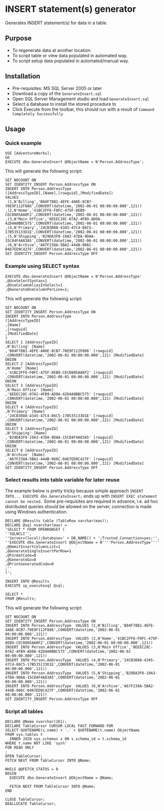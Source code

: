 # INSERT statement(s) generator #
Generates INSERT statement(s) for data in a table.

## Purpose ##
- To regenerate data at another location.
- To script table or view data populated in automated way.
- To script setup data populated in automated/manual way.

## Installation ##

* Pre-requisites: MS SQL Server 2005 or later
* Download a copy of the `GenerateInsert.sql`
* Open SQL Server Management studio and load `GenerateInsert.sql`
* Select a database to install the stored procedure to
* Click Execute from the toolbar, this should run with a result of `Command Completely Successfully`

## Usage ##

### Quick example ###

```
USE [AdventureWorks];
GO
EXECUTE dbo.GenerateInsert @ObjectName = N'Person.AddressType';
```
This will generate the following script:
```
SET NOCOUNT ON
SET IDENTITY_INSERT Person.AddressType ON
INSERT INTO Person.AddressType
([AddressTypeID],[Name],[rowguid],[ModifiedDate])
VALUES
 (1,N'Billing','B84F78B1-4EFE-4A0E-8CB7-70E9F112F886',CONVERT(datetime,'2002-06-01 00:00:00.000',121))
,(2,N'Home','41BC2FF6-F0FC-475F-8EB9-CEC0805AA0F2',CONVERT(datetime,'2002-06-01 00:00:00.000',121))
,(3,N'Main Office','8EEEC28C-07A2-4FB9-AD0A-42D4A0BBC575',CONVERT(datetime,'2002-06-01 00:00:00.000',121))
,(4,N'Primary','24CB3088-4345-47C4-86C5-17B535133D1E',CONVERT(datetime,'2002-06-01 00:00:00.000',121))
,(5,N'Shipping','B29DA3F8-19A3-47DA-9DAA-15C84F4A83A5',CONVERT(datetime,'2002-06-01 00:00:00.000',121))
,(6,N'Archive','A67F238A-5BA2-444B-966C-0467ED9C427F',CONVERT(datetime,'2002-06-01 00:00:00.000',121))
SET IDENTITY_INSERT Person.AddressType OFF
```

### Example using SELECT syntax ###

```
EXECUTE dbo.GenerateInsert @ObjectName = N'Person.AddressType'
,@UseSelectSyntax=1
,@UseColumnAliasInSelect=1
,@GenerateOneColumnPerLine=1;
```
This will generate the following script:
```
SET NOCOUNT ON
SET IDENTITY_INSERT Person.AddressType ON
INSERT INTO Person.AddressType
([AddressTypeID]
,[Name]
,[rowguid]
,[ModifiedDate]
)
SELECT 1 [AddressTypeID]
,N'Billing' [Name]
,'B84F78B1-4EFE-4A0E-8CB7-70E9F112F886' [rowguid]
,CONVERT(datetime,'2002-06-01 00:00:00.000',121) [ModifiedDate]
UNION
SELECT 2 [AddressTypeID]
,N'Home' [Name]
,'41BC2FF6-F0FC-475F-8EB9-CEC0805AA0F2' [rowguid]
,CONVERT(datetime,'2002-06-01 00:00:00.000',121) [ModifiedDate]
UNION
SELECT 3 [AddressTypeID]
,N'Main Office' [Name]
,'8EEEC28C-07A2-4FB9-AD0A-42D4A0BBC575' [rowguid]
,CONVERT(datetime,'2002-06-01 00:00:00.000',121) [ModifiedDate]
UNION
SELECT 4 [AddressTypeID]
,N'Primary' [Name]
,'24CB3088-4345-47C4-86C5-17B535133D1E' [rowguid]
,CONVERT(datetime,'2002-06-01 00:00:00.000',121) [ModifiedDate]
UNION
SELECT 5 [AddressTypeID]
,N'Shipping' [Name]
,'B29DA3F8-19A3-47DA-9DAA-15C84F4A83A5' [rowguid]
,CONVERT(datetime,'2002-06-01 00:00:00.000',121) [ModifiedDate]
UNION
SELECT 6 [AddressTypeID]
,N'Archive' [Name]
,'A67F238A-5BA2-444B-966C-0467ED9C427F' [rowguid]
,CONVERT(datetime,'2002-06-01 00:00:00.000',121) [ModifiedDate]
SET IDENTITY_INSERT Person.AddressType OFF
```

### Select results into table variable for later reuse ###
The example below is pretty tricky because simple approach `INSERT INTO... EXECUTE dbo.GenerateInsert;` ends up with `INSERT EXEC statement cannot be nested.` Some pre-requisites are required in advance, i.e. ad hoc distributed queries should be allowed on the server, connection is made using Windows authentication.
```
DECLARE @Results table (TableRow varchar(max));
DECLARE @sql nvarchar(max) =
'SELECT * FROM OPENROWSET (
''SQLNCLI'',
''Server=(local);Database=' + DB_NAME() + ';Trusted_Connection=yes;'',
''EXECUTE dbo.GenerateInsert @ObjectName = N''''Person.AddressType''''
,@OmmitInsertColumnList=1
,@GenerateSingleInsertPerRow=1
,@FormatCode=0
,@GenerateGo=0
,@PrintGeneratedCode=0
;''
)';

INSERT INTO @Results
EXECUTE sp_executesql @sql;

SELECT *
FROM @Results;
```
This will generate the following script:
```
SET NOCOUNT ON
SET IDENTITY_INSERT Person.AddressType ON
INSERT INTO Person.AddressType  VALUES (1,N'Billing','B84F78B1-4EFE-4A0E-8CB7-70E9F112F886',CONVERT(datetime,'2002-06-01 00:00:00.000',121))
INSERT INTO Person.AddressType  VALUES (2,N'Home','41BC2FF6-F0FC-475F-8EB9-CEC0805AA0F2',CONVERT(datetime,'2002-06-01 00:00:00.000',121))
INSERT INTO Person.AddressType  VALUES (3,N'Main Office','8EEEC28C-07A2-4FB9-AD0A-42D4A0BBC575',CONVERT(datetime,'2002-06-01 00:00:00.000',121))
INSERT INTO Person.AddressType  VALUES (4,N'Primary','24CB3088-4345-47C4-86C5-17B535133D1E',CONVERT(datetime,'2002-06-01 00:00:00.000',121))
INSERT INTO Person.AddressType  VALUES (5,N'Shipping','B29DA3F8-19A3-47DA-9DAA-15C84F4A83A5',CONVERT(datetime,'2002-06-01 00:00:00.000',121))
INSERT INTO Person.AddressType  VALUES (6,N'Archive','A67F238A-5BA2-444B-966C-0467ED9C427F',CONVERT(datetime,'2002-06-01 00:00:00.000',121))
SET IDENTITY_INSERT Person.AddressType OFF
```

### Script all tables ###
```
DECLARE @Name nvarchar(261);
DECLARE TableCursor CURSOR LOCAL FAST_FORWARD FOR
SELECT QUOTENAME(s.name) + '.' + QUOTENAME(t.name) ObjectName
FROM sys.tables t
  INNER JOIN sys.schemas s ON s.schema_id = t.schema_id
WHERE t.name NOT LIKE 'sys%'
FOR READ ONLY
;
OPEN TableCursor;
FETCH NEXT FROM TableCursor INTO @Name;

WHILE @@FETCH_STATUS = 0
BEGIN
  EXECUTE dbo.GenerateInsert @ObjectName = @Name;

  FETCH NEXT FROM TableCursor INTO @Name;
END

CLOSE TableCursor;
DEALLOCATE TableCursor;
```
